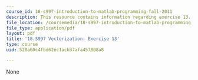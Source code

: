 ```yaml
---
course_id: 18-s997-introduction-to-matlab-programming-fall-2011
description: This resource contains information regarding exercise 13.
file_location: /coursemedia/18-s997-introduction-to-matlab-programming-fall-2011/520a60c4fbd62ec1acb37afa457808a8_MIT18_S997F11_Exercise_13.pdf
file_type: application/pdf
layout: pdf
title: '18.S997 Vectorization: Exercise 13'
type: course
uid: 520a60c4fbd62ec1acb37afa457808a8

---
```

None